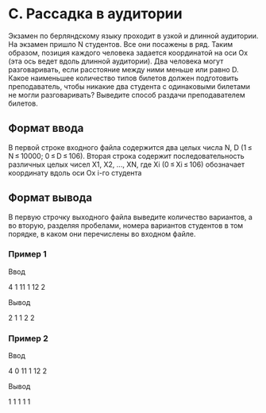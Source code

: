 # C. Рассадка в аудитории

Экзамен по берляндскому языку проходит в узкой и длинной аудитории. На экзамен пришло N студентов. Все они посажены в ряд. Таким образом, позиция каждого человека задается координатой на оси Ox (эта ось ведет вдоль длинной аудитории). Два человека могут разговаривать, если расстояние между ними меньше или равно D. Какое наименьшее количество типов билетов должен подготовить преподаватель, чтобы никакие два студента с одинаковыми билетами не могли разговаривать? Выведите способ раздачи преподавателем билетов.

## Формат ввода

В первой строке входного файла содержится два целых числа N, D (1 ≤ N ≤ 10000; 0 ≤ D ≤ 106). Вторая строка содержит последовательность различных целых чисел X1, X2, ..., XN, где Xi (0 ≤ Xi ≤ 106) обозначает координату вдоль оси Ox i-го студента

## Формат вывода

В первую строчку выходного файла выведите количество вариантов, а во вторую, разделяя пробелами, номера вариантов студентов в том порядке, в каком они перечислены во входном файле.

### Пример 1

Ввод

4 1
11 1 12 2

Вывод

2
1 1 2 2

### Пример 2

Ввод

4 0
11 1 12 2

Вывод

1
1 1 1 1
